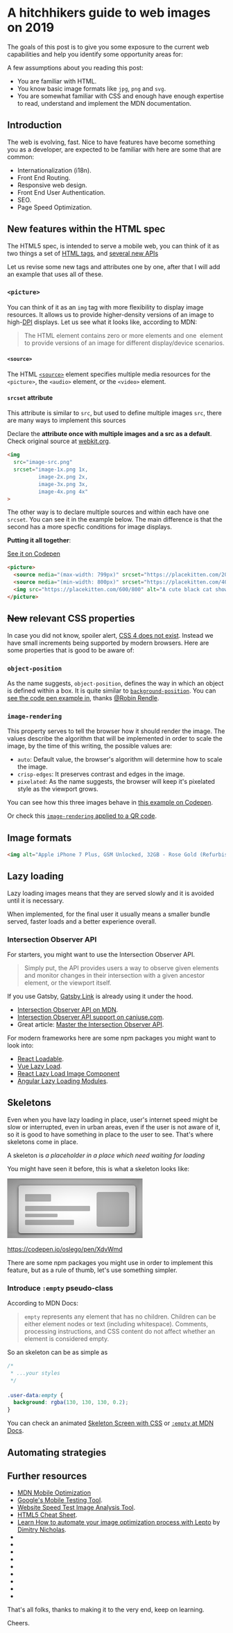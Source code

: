 # A hitchhikers guide to web images on 2019

The goals of this post is to give you some exposure to the current web capabilities and help you identify some opportunity areas for:

A few assumptions about you reading this post: 

* You are familiar with HTML.
* You know basic image formats like `jpg`, `png` and `svg`.
* You are somewhat familiar with CSS and enough have enough expertise to read, understand and implement the MDN documentation.

## Introduction

The web is evolving, fast. Nice to have features have become something you as a developer, are expected to be familiar with here are some that are common:

 * Internationalization (i18n).
 * Front End Routing.
 * Responsive web design.
 * Front End User Authentication.
 * SEO.
 * Page Speed Optimization.

## New features within the HTML spec

The HTML5 spec, is intended to serve a mobile web, you can think of it as two things a set of [HTML tags](https://www.w3schools.com/html/html5_new_elements.asp), and [several new APIs](https://developer.mozilla.org/en-US/docs/Web/Guide/HTML/HTML5)


Let us revise some new tags and attributes one by one, after that I will add an example that uses all of these.

### `<picture>`

You can think of it as an `img` tag with more flexibility to display image resources. It allows us to provide higher-density versions of an image to high-[DPI](https://en.wikipedia.org/wiki/Dots_per_inch) displays. Let us see what it looks like, according to MDN:

>  The HTML <picture> element contains zero or more <source> elements and one <img> element to provide versions of an image for different display/device scenarios.

#### `<source>`

The HTML [`<source>`](https://developer.mozilla.org/en-US/docs/Web/HTML/Element/source#attr-srcset) element specifies multiple media resources for the `<picture>`, the `<audio>` element, or the `<video>` element.

#### `srcset` attribute

This attribute is similar to `src`, but used to define multiple images `src`, there are many ways to implement this sources

Declare the **attribute once with multiple images and a src as a default**. Check original source at [webkit.org](https://webkit.org/demos/srcset/). 

```HTML
<img 
  src="image-src.png" 
  srcset="image-1x.png 1x, 
          image-2x.png 2x,
          image-3x.png 3x, 
          image-4x.png 4x"
>
```

The other way is to declare multiple sources and within each have one `srcset`. You can see it in the example below. The main difference is that the second has a more specfic conditions for image displays.

**Putting it all together**:

[See it on Codepen](https://codepen.io/papapon/pen/EMOdWr?editors=1100)

```HTML
<picture>
  <source media="(max-width: 799px)" srcset="https://placekitten.com/200/300">
  <source media="(min-width: 800px)" srcset="https://placekitten.com/400/600">
  <img src="https://placekitten.com/600/800" alt="A cute black cat showing his love">
</picture>

```

## ~~New~~ relevant CSS properties

In case you did not know, spoiler alert, [CSS 4 does not exist](https://dev.to/olimpioadolfo/does-css4-exist-5ao4). Instead we have small increments being supported by modern browsers. Here are some properties that is good to be aware of:

### `object-position`

As the name suggests, `object-position`, defines the way in which an object is defined within a box. It is quite similar to [`background-position`](https://developer.mozilla.org/es/docs/Web/CSS/background-position). You can [see the code pen example in](https://codepen.io/robinrendle/pen/raGOOJ), thanks [@Robin Rendle](https://twitter.com/robinrendle).

### `image-rendering`

This property serves to tell the browser how it should render the image. The values describe the algorithm that will be implemented in order to scale the image, by the time of this writing, the possible values are:

* `auto`: Default value, the browser's algorithm will determine how to scale the image.  
* `crisp-edges`: It preserves contrast and edges in the image.
* `pixelated`: As the name suggests, the browser will keep it's pixelated style as the viewport grows.

You can see how this three images behave in [this example on Codepen](https://codepen.io/robinrendle/pen/XJPPMW).

Or check this [`image-rendering` applied to a QR code](https://codepen.io/robinrendle/pen/EaOJeq).

## Image formats

```HTML
<img alt="Apple iPhone 7 Plus, GSM Unlocked, 32GB - Rose Gold (Refurbished)" src="https://images-na.ssl-images-amazon.com/images/I/51gVm-dTdvL._AC_SY200_.jpg" class="product-image" height="200px" data-a-hires="https://images-na.ssl-images-amazon.com/images/I/51gVm-dTdvL._AC_SY400_.jpg">
```

## Lazy loading

Lazy loading images means that they are served slowly and it is avoided until it is necessary. 

When implemented, for the final user it usually means a smaller bundle served, faster loads and a better experience overall.

### Intersection Observer API

For starters, you might want to use the Intersection Observer API. 

> Simply put, the API provides users a way to observe given elements and monitor changes in their intersection with a given ancestor element, or the viewport itself.

If you use Gatsby, [Gatsby Link](https://www.gatsbyjs.org/docs/gatsby-link/) is already using it under the hood.

* [Intersection Observer API on MDN](https://developer.mozilla.org/es/docs/Web/API/Intersection_Observer_API).
* [Intersection Observer API support on caniuse.com](https://caniuse.com/#search=intersection).
* Great article: [Master the Intersection Observer API](https://www.hweaver.com/intersection-observer-single-page-navigation/).

For modern frameworks here are some npm packages you might want to look into:

* [React Loadable](https://github.com/jamiebuilds/react-loadable).
* [Vue Lazy Load](https://github.com/hilongjw/vue-lazyload).
* [React Lazy Load Image Component](https://github.com/Aljullu/react-lazy-load-image-component#readme)
* [Angular Lazy Loading Modules](https://angular.io/guide/lazy-loading-ngmodules).


## Skeletons

Even when you have lazy loading in place, user's internet speed might be slow or interrupted, even in urban areas, even if the user is not aware of it, so it is good to have something in place to the user to see. That's where skeletons come in place.

A skeleton is _a placeholder in a place which need waiting for loading_

You might have seen it before, this is what a skeleton looks like: 

![alt text](./img/skeleton_example.png "CSS skeleton example")

https://codepen.io/oslego/pen/XdvWmd

There are some npm packages you might use in order to implement this feature, but as a rule of thumb, let's use something simpler. 

### Introduce `:empty` pseudo-class

According to  MDN Docs:

> `empty` represents any element that has no children. Children can be either element nodes or text (including whitespace). Comments, processing instructions, and CSS content do not affect whether an element is considered empty.

So an skeleton can be as simple as

```CSS
/*
 * ...your styles
 */

.user-data:empty {
  background: rgba(130, 130, 130, 0.2); 
}
```

You can check an animated [Skeleton Screen with CSS](https://codepen.io/oslego/pen/XdvWmd) or [`:empty` at MDN Docs](https://developer.mozilla.org/en-US/docs/Web/CSS/:empty).
  

## Automating strategies

## Further resources

 * [MDN Mobile Optimization](https://moz.com/learn/seo/mobile-optimization)
 * [Google's Mobile Testing Tool](https://search.google.com/test/mobile-friendly).
 * [Website Speed Test Image Analysis Tool](https://webspeedtest.cloudinary.com/).
 * [HTML5 Cheat Sheet](https://www.wpkube.com/html5-cheat-sheet/).
 * [Learn How to automate your image optimization process with Lepto](https://dev.to/dimitrinicolas/learn-how-to-automate-your-image-optimization-process-with-lepto-890?utm_source=additional_box&utm_medium=internal&utm_campaign=regular&booster_org=) by [Dimitry Nicholas](https://dev.to/dimitrinicolas).
 * []()
 * []()
 * []()
 * []()
 * []()
 * []()
 * []()
 * []()
 * []()

That's all folks, thanks to making it to the very end, keep on learning. 

Cheers.